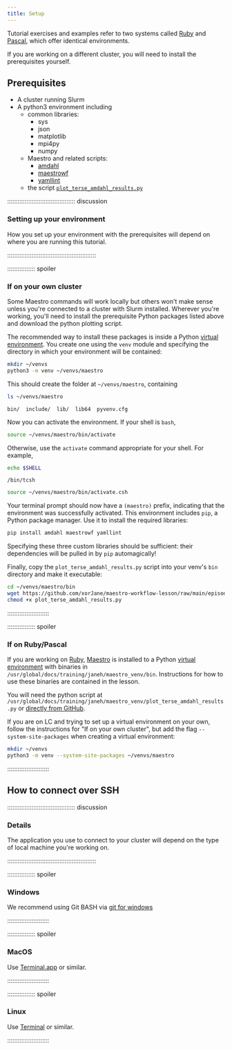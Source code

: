 ```yaml
---
title: Setup
---
```


Tutorial exercises and examples refer to two systems called [Ruby][ruby]
and [Pascal][pascal], which offer identical environments.

If you are working on a different cluster, you will need to install the
prerequisites yourself.

## Prerequisites

* A cluster running Slurm
* A python3 environment including
  * common libraries:
    * sys
    * json
    * matplotlib
    * mpi4py
    * numpy
  * Maestro and related scripts:
    * [amdahl](https://github.com/hpc-carpentry/amdahl)
    * [maestrowf](https://maestrowf.readthedocs.io/en/latest/)
    * [yamllint](https://yamllint.readthedocs.io/en/stable/)
  * the script [`plot_terse_amdahl_results.py`](files/plot_terse_amdahl_results.py)

::::::::::::::::::::::::::::::::::::::: discussion

### Setting up your environment

How you set up your environment with the prerequisites will
depend on where you are running this tutorial.

:::::::::::::::::::::::::::::::::::::::::::::::::::

:::::::::::::::: spoiler

### If on your own cluster

Some Maestro commands will work locally but others won't make sense unless
you're connected to a cluster with Slurm installed. Wherever you're working,
you'll need to install the prerequisite Python packages listed above and
download the python plotting script.

The recommended way to install these packages is inside a Python
[virtual environment][venv]. You create one using the `venv` module
and specifying the directory in which your environment will be
contained:

``` bash
mkdir ~/venvs
python3 -m venv ~/venvs/maestro
```

This should create the folder at `~/venvs/maestro`, containing

``` bash
ls ~/venvs/maestro
```

``` output
bin/  include/  lib/  lib64  pyvenv.cfg
```

Now you can activate the environment. If your shell is `bash`,

``` bash
source ~/venvs/maestro/bin/activate
```

Otherwise, use the `activate` command appropriate for your shell.
For example,

``` bash
echo $SHELL
```

``` output
/bin/tcsh
```

``` bash
source ~/venvs/maestro/bin/activate.csh
```

Your terminal prompt should now have a `(maestro)` prefix, indicating
that the environment was successfully activated. This environment
includes `pip`, a Python package manager. Use it to install the
required libraries:

``` bash
pip install amdahl maestrowf yamllint
```

Specifying these three custom libraries should be sufficient:
their dependencies will be pulled in by `pip` automagically!

Finally, copy the `plot_terse_amdahl_results.py` script into
your venv's `bin` directory and make it executable:

``` bash
cd ~/venvs/maestro/bin
wget https://github.com/xorJane/maestro-workflow-lesson/raw/main/episodes/files/plot_terse_amdahl_results.py
chmod +x plot_terse_amdahl_results.py
```


::::::::::::::::::::::::

:::::::::::::::: spoiler

### If on Ruby/Pascal

If you are working on [Ruby][ruby], [Maestro][maestro] is installed to
a Python [virtual environment][venv] with binaries in
`/usr/global/docs/training/janeh/maestro_venv/bin`. Instructions for
how to use these binaries are contained in the lesson.

You will need the python script at
`/usr/global/docs/training/janeh/maestro_venv/plot_terse_amdahl_results.py`
or [directly from GitHub][plot_script].

If you are on LC and trying to set up a virtual environment on your own,
follow the instructions for "If on your own cluster", but add the flag
`--system-site-packages` when creating a virtual environment:
 
``` bash
mkdir ~/venvs
python3 -m venv --system-site-packages ~/venvs/maestro
```

::::::::::::::::::::::::




## How to connect over SSH

::::::::::::::::::::::::::::::::::::::: discussion

### Details

The application you use to connect to your cluster will depend on the
type of local machine you're working on.

:::::::::::::::::::::::::::::::::::::::::::::::::::

:::::::::::::::: spoiler

### Windows

We recommend using Git BASH via [git for windows](gitBASH)

::::::::::::::::::::::::

:::::::::::::::: spoiler

### MacOS

Use [Terminal.app][tapp] or similar.

::::::::::::::::::::::::

:::::::::::::::: spoiler

### Linux

Use [Terminal][term] or similar.

::::::::::::::::::::::::

<!-- links -->
[gitBASH]: https://gitforwindows.org/
[maestro]: https://maestrowf.readthedocs.io/en/latest/
[pascal]: https://hpc.llnl.gov/hardware/compute-platforms/pascal
[plot_script]: https://github.com/carpentries-incubator/hpc-workflows/raw/main/episodes/files/plot_terse_amdahl_results.py
[ruby]: https://hpc.llnl.gov/hardware/compute-platforms/ruby
[tapp]: https://support.apple.com/guide/terminal/welcome/mac
[term]: https://help.ubuntu.com/community/UsingTheTerminal
[venv]: https://docs.python.org/3/library/venv.html